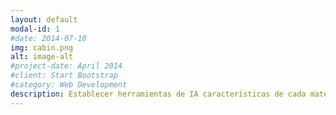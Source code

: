 ```yaml
---
layout: default
modal-id: 1
#date: 2014-07-18
img: cabin.png
alt: image-alt
#project-date: April 2014
#client: Start Bootstrap
#category: Web Development
description: Establecer herramientas de IA características de cada materia.
---
```

